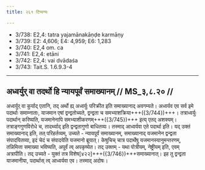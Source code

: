 ```yaml
---
title: २६१ टिप्पन्यः

---
```

- 3/738: E2,4: tatra yajamānakāṇḍe karmāṇy
- 3/739: E2: 4,606; E4: 4,959; E6: 1,283
- 3/740: E2,4 om. ca
- 3/741: E2,4: etāni
- 3/742: E2,4: vai dvādaśa
- 3/743: Tait.S. 1.6.9.3-4

____________________________________________


## अध्वर्युर् वा तदर्थो हि न्यायपूर्वं समाख्यानम् // MS_३,८.२० //

अध्वर्युर् वा कुर्याद् एतानि, तद् अर्थो ह्य् अध्वर्युः परिक्रीत इति समाख्यानाद् अवगम्यते। अध्वर्यव एव सर्व इमे पदार्थाः समाम्नाताः, याजमान एषां द्वन्द्वतोच्यते, द्वन्द्वता च समभ्याशक्रिया+++({3/744})+++। तत्राध्वर्युः पदार्थान् करिष्यति, यजमानेनापि समभ्याशीकरणम्+++({3/745})+++ इत्य् एतद् अशक्यम्। तत्राङ्गगुणविरोधे च, तादर्थ्याद् इति द्वन्द्वतागुणो बाधितव्यः। तस्माद् आध्वर्यवा एते पदार्था इति।
यद् उक्तं समाख्यानाद् इति, तत् परिहर्तव्यम्, उच्यते - न्यायपूर्वं समाख्यानम्, समाख्यानाद् यजमानेन द्वन्द्वता संपादयितव्या, इदं चेदं च संपादयेति यजमानो ब्रूयात्। केषुचिच् चात्र पदार्थेषु यजमानस्यानुमन्तरणम्, तन्निमित्ता समाख्या भविष्यति, अपूर्वं त्व् अपकृष्येत। तद् उक्तम् - यथा पोत्रीयम्, नेष्ट्रीयम् इति, एवम् अत्रापीति। तद् उच्यते - युक्तं तत्र विशेष[४२२]+++({3/746})+++समाख्यानात्। इह तु द्वन्द्वता याजमानीया, पदार्थास् त्व् आध्वर्यवा एव। तस्माद् अदोषः।
